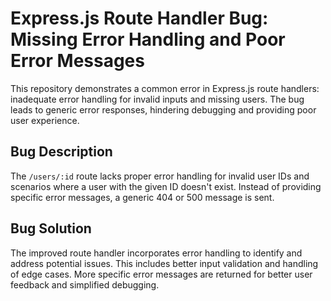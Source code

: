 # Express.js Route Handler Bug: Missing Error Handling and Poor Error Messages

This repository demonstrates a common error in Express.js route handlers: inadequate error handling for invalid inputs and missing users.  The bug leads to generic error responses, hindering debugging and providing poor user experience.

## Bug Description

The `/users/:id` route lacks proper error handling for invalid user IDs and scenarios where a user with the given ID doesn't exist.  Instead of providing specific error messages, a generic 404 or 500 message is sent.

## Bug Solution

The improved route handler incorporates error handling to identify and address potential issues.  This includes better input validation and handling of edge cases. More specific error messages are returned for better user feedback and simplified debugging.
